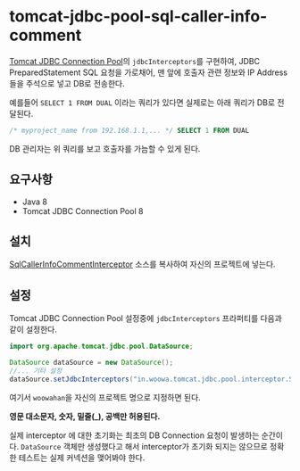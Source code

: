 # tomcat-jdbc-pool-sql-caller-info-comment

[Tomcat JDBC Connection Pool](https://tomcat.apache.org/tomcat-8.0-doc/jdbc-pool.html)의 `jdbcInterceptors`를 구현하여, 
JDBC PreparedStatement SQL 요청을 가로채어, 맨 앞에 호출자 관련 정보와 IP Address들을 주석으로 넣고 DB로 전송한다.

예를들어 `SELECT 1 FROM DUAL` 이라는 쿼리가 있다면 실제로는 아래 쿼리가 DB로 전달된다. 

```sql
/* myproject_name from 192.168.1.1,... */ SELECT 1 FROM DUAL 
```

DB 관리자는 위 쿼리를 보고 호출자를 가늠할 수 있게 된다.

## 요구사항
* Java 8
* Tomcat JDBC Connection Pool 8

## 설치
[SqlCallerInfoCommentInterceptor](https://github.com/woowabros/tomcat-jdbc-pool-sql-caller-info-comment/blob/master/src/main/java/in/woowa/tomcat/jdbc/pool/interceptor/SqlCallerInfoCommentInterceptor.java) 소스를 복사하여
자신의 프로젝트에 넣는다.

## 설정
Tomcat JDBC Connection Pool 설정중에 `jdbcInterceptors` 프라퍼티를 다음과 같이 설정한다.


```java
import org.apache.tomcat.jdbc.pool.DataSource;

DataSource dataSource = new DataSource();
//... 기타 설정
dataSource.setJdbcInterceptors("in.woowa.tomcat.jdbc.pool.interceptor.SqlCallerInfoCommentInterceptor(projectName=woowahan)");
```
여기서 `woowahan`을 자신의 프로젝트 명으로 지정하면 된다.

**영문 대소문자, 숫자, 밑줄(_), 공백만 허용된다.**

실제 interceptor 에 대한 초기화는 최초의 DB Connection 요청이 발생하는 순간이다. 
`DataSource` 객체만 생성했다고 해서 interceptor가 초기화 되지는 않으므로 정확한 테스트는 실제 커넥션을 맺어봐야 한다. 
